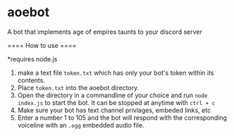 # aoebot
A bot that implements age of empires taunts to your discord server

==== How to use ====

\*requires node.js

1. make a text file `token.txt` which has only your bot's token within its contents.
2. Place `token.txt` into the aoebot directory.
3. Open the directory in a commandline of your choice and run `node index.js` to start the bot. It can be stopped at anytime with `ctrl + c`
4. Make sure your bot has text channel privlages, embeded links, etc
5. Enter a number 1 to 105 and the bot will respond with the corresponding voiceline with an `.ogg` embedded audio file.

